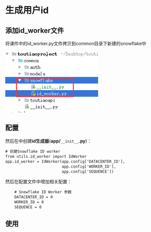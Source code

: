 # 生成用户id

## 添加**id\_worker**文件

将课件中的id\_worker.py文件拷贝到common目录下新建的snowflake中

![](/assets/snowflake.png)

## 配置

然后在中创建**id生成器**\(**app/**`__init__`**.py**\)：

```
# 创建Snowflake ID worker
from utils.id_worker import IdWorker
app.id_worker = IdWorker(app.config['DATACENTER_ID'],
                         app.config['WORKER_ID'],
                         app.config['SEQUENCE'])
```

然后在配置文件中增加相关配置：

```
    # Snowflake ID Worker 参数
    DATACENTER_ID = 0
    WORKER_ID = 0
    SEQUENCE = 0
```

## 使用




